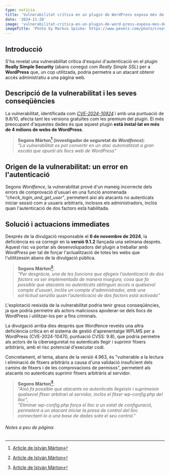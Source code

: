 ```yaml
---
type: notícia
title: 'Vulnerabilitat crítica en un plugin de WordPress exposa més de 4 milions de llocs web'
date: '2024-11-20'
image: 'vulnerabilitat-critica-en-un-plugin-de-word-press-exposa-mes-de-4-milions-de-llocs-web.jpg'
imageTitle: 'Photo by Markus Spiske: https://www.pexels.com/photo/creative-internet-typing-abstract-6212801/'
---
```


## Introducció

S'ha revelat una vulnerabilitat crítica d'esquivi d'autenticació en el plugin **Really Simple Security** (abans conegut com _Really Simple SSL_) per a **WordPress** que, un cop utilitzada, podria permetre a un atacant obtenir accés administratiu a una pàgina web.

## Descripció de la vulnerabilitat i les seves conseqüències

La vulnerabilitat, identificada com <a href="https://www.incibe.es/en/incibe-cert/early-warning/vulnerabilities/cve-2024-10924" class="inlineLink" target="_blank">_CVE-2024-10924_</a> i amb una puntuació de 9.8/10, afecta tant les versions gratuïtes com les premium del plugin. El més preocupant d'aquestes dades és que aquest plugin **està instal·lat en més de 4 milions de webs de WordPress**.

> **Segons Márton[^1] (investigador de seguretat de _Wordfence_)**:<br/>_"La vulnerabilitat es pot convertir en un atac automatitzat a gran escala que apunti als llocs web de WordPress"_

## Origen de la vulnerabilitat: un error en l'autenticació

Segons _Wordfence_, la vulnerabilitat prové d'un maneig incorrecte dels errors de comprovació d'usuari en una funció anomenada _"check_login_and_get_user"_, permetent així als atacants no autenticats iniciar sessió com a usuaris arbitraris, inclosos els administradors, inclòs quan l'autenticació de dos factors està habilitada.

## Solució i actuacions immediates

Després de la divulgació responsable el **6 de novembre de 2024**, la deficiència es va corregir en la **versió 9.1.2** llançada una setmana després. Aquest risc va portar als desenvolupadors del plugin a treballar amb _WordPress_ per tal de forçar l'actualització de totes les webs que l'utilitzessin abans de la divulgació pública.

> **Segons Márton[^1]**:<br/>_"Per desgràcia, una de les funcions que afegeix l'autenticació de dos factors va ser implementada de manera insegura, cosa que fa possible que atacants no autenticats obtinguin accés a qualsevol compte d'usuari, inclòs un compte d'administrador, amb una sol·licitud senzilla quan l'autenticació de dos factors està activada"_

L'explotació reeixida de la vulnerabilitat podria tenir greus conseqüències, ja que podria permetre als actors maliciosos apoderar-se dels llocs de WordPress i utilitzar-los per a fins criminals.

La divulgació arriba dies després que Wordfence revelés una altra deficiència crítica en el sistema de gestió d'aprenentatge WPLMS per a WordPress (CVE-2024-10470, puntuació CVSS: 9.8), que podria permetre als actors de la ciberseguretat no autenticats llegir i suprimir fitxers arbitràris, amb el risc potencial d'executar codi.

Concretament, el tema, abans de la versió 4.963, és "vulnerable a la lectura i eliminació de fitxers arbitràris a causa d'una validació insuficient dels camins de fitxers i de les comprovacions de permisos", permetent als atacants no autenticats suprimir fitxers arbitràris al servidor.

> **Segons Márton[^1]**:<br/>_"Això fa possible que atacants no autenticats llegeixin i suprimeixin qualsevol fitxer arbitrari al servidor, inclòs el fitxer wp-config.php del lloc", <br/>"Eliminar wp-config.php força el lloc a un estat de configuració, permetent a un atacant iniciar la presa de control del lloc connectant-lo a una base de dades sota el seu control."_

<div class="divider pt-10"></div>

###### Notes a peu de pàgina:

[^1]: <a href="https://www.wordfence.com/blog/2024/11/really-simple-security-vulnerability/" class="inlineLink" target="_blank">Article de István Márton</a>
